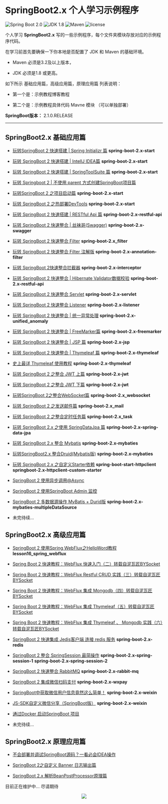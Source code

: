 SpringBoot2.x 个人学习示例程序
=========================

![Spring Boot 2.0](https://img.shields.io/badge/Spring%20Boot-2.0-brightgreen.svg)
![JDK 1.8](https://img.shields.io/badge/JDK-1.8-brightgreen.svg)
![Maven](https://img.shields.io/badge/Maven-3.5.0-yellowgreen.svg)
![license](https://img.shields.io/badge/license-apache%202.0-blue.svg)

个人学习 **SpringBoot2.x** 写的一些示例程序，每个文件夹模块存放对应的示例程序代码。

在学习前首先要确保一下你本地是否配置了 JDK 和 Maven 的基础环境。

- Maven 必须是3.2及以上版本，

- JDK 必须是1.8 或更高。

如下所示 基础应用篇，高级应用篇，原理应用篇 列表说明：

- 第一个是：示例教程博客教程

- 第二个是：示例教程具体代码 Mavne 模块 （可以单独部署）

**SpringBoot版本：** 2.1.0.RELEASE

---

## SpringBoot2.x 基础应用篇

- [玩转SpringBoot 2 快速搭建 | Spring Initializr 篇](https://mp.weixin.qq.com/s/spbtRZVYzDips437o9oYvA)  **spring-boot-2.x-start** 

- [玩转 SpringBoot 2 快速搭建 | IntellJ IDEA篇](https://mp.weixin.qq.com/s/Z5vebfI7dPP75-1bE_JVzA)  **spring-boot-2.x-start**  

- [玩转 SpringBoot 2 快速搭建 | SpringToolSuite 篇](https://mp.weixin.qq.com/s/OpBxjMgrOkOvccn718YStA)  **spring-boot-2.x-start** 

- [玩转 Springboot 2 | 不使用 parent 方式创建SpringBoot项目篇](https://zhuoqianmingyue.blog.csdn.net/article/details/88093042)

- [玩转SpringBoot 2 之项目启动篇](https://mp.weixin.qq.com/s/gVkdcWP8RpJaLkOQF23JzQ)  **spring-boot-2.x-start**  

- [玩转 SpringBoot 2 之热部署DevTools](https://mp.weixin.qq.com/s/hJeh_YDiqZjHVJoDBa2oYQ)  **spring-boot-2.x-start**  

- [玩转 SpringBoot 2 快速搭建 | RESTful Api 篇](https://mp.weixin.qq.com/s/d2aB7t0NyIDVlQb4VKZciQ)  **spring-boot-2.x-restful-api**  

- [玩转 SpringBoot 2 快速整合 | 丝袜哥(Swagger)](https://mp.weixin.qq.com/s/X6KaClQRZbFn5-UcgxbqGQ)  **spring-boot-2.x-swagger** 

- [玩转 SpringBoot 2 快速整合 Filter](https://mp.weixin.qq.com/s/WtZ63iDwXh2L5qxhGyWESg)  **spring-boot-2.x_filter** 

- [玩转 SpringBoot 2 快速整合 Filter 注解版](https://mp.weixin.qq.com/s/MiuKREMyboVzcBDAYr9XNg)  **spring-boot-2.x-annotation-filter** 

- [玩转 SpringBoot 2快速整合拦截器](https://mp.weixin.qq.com/s/IkNHvjRV7lMlShFYasC9yw)  **spring-boot-2.x-interceptor** 

- [玩转 SpringBoot 2 快速整合 | Hibernate Validator数据校验](https://mp.weixin.qq.com/s/MUzj_Yg7X6JqGsDHE2MaXQ)  **spring-boot-2.x-restful-api**

- [玩转 SpringBoot 2 快速整合 Servlet](https://mp.weixin.qq.com/s/3Pe4hiCbrmvBDG3kFcnX7A)  **spring-boot-2.x-servlet** 

- [玩转 SpringBoot 2 快速整合 Listener](https://mp.weixin.qq.com/s/8NSHNpyN1PfOWoZUFmTy6g)  **spring-boot-2.x-listener** 

- [玩转 SpringBoot 2 快速整合 | 统一异常处理](https://mp.weixin.qq.com/s/3cfb3djYRo15KlavkV7tpw)  **spring-boot-2.x-unified_anomaly**  

- [玩转 SpringBoot 2 快速整合 | FreeMarker篇](https://mp.weixin.qq.com/s/dAa_KZvVEV2wK40L7WdH4g)  **spring-boot-2.x-freemarker**   

- [玩转 SpringBoot 2 快速整合 | JSP 篇](https://mp.weixin.qq.com/s/EbysDIkDKZ9OzMN_b7_uNQ)  **spring-boot-2.x-jsp**  

-  [玩转 SpringBoot 2 快速整合 | Thymeleaf 篇](https://mp.weixin.qq.com/s/O53FKyrWTDPqFhHEvdDCoQ)  **spring-boot-2.x-thymeleaf**   

- [史上最详 Thymeleaf 使用教程](https://mp.weixin.qq.com/s/7FLO1ChRf18QU-w9ILzeAw)  **spring-boot-2.x-thymeleaf**   

- [玩转 SpringBoot 2 之整合 JWT 上篇](https://mp.weixin.qq.com/s/WlwkTtn3xD6izXkkk5MjCQ)  **spring-boot-2.x-jwt**   

- [玩转 SpringBoot 2 之整合 JWT 下篇](https://mp.weixin.qq.com/s/kUiZ1PcBCr1shoOg_-hmvA)  **spring-boot-2.x-jwt**  

- [玩转SpringBoot 2之整合WebSocket篇](https://mp.weixin.qq.com/s/ZzgUerD1KTkQ-MCpPy2hGA)  **spring-boot-2.x_websocket**    

- [玩转 SpringBoot 2 之发送邮件篇](https://mp.weixin.qq.com/s/BxExlZztSbnuPi0Tem-cPQ)  **spring-boot-2.x_mail**   

- [玩转 SpringBoot 2 之整合定时任务篇](https://mp.weixin.qq.com/s/KYxh1g8LMY0TVdof08BlmA)  **spring-boot-2.x_task**   

- [玩转 SpringBoot 2.x 之使用 SpringDataJpa 篇](https://mp.weixin.qq.com/s/MVSY8cryvXIpCV1NTqWuFw)  **spring-boot-2.x-spring-data-jpa**  

- [玩转 SpringBoot 2.x 整合 Mybatis](https://mp.weixin.qq.com/s/98Lcc5mSD4xIl3fm69mIpQ)  **spring-boot-2.x-mybaties**  

- [玩转SpringBoot2.x 整合Druid(Mybatis版)](https://mp.weixin.qq.com/s/2zSRQT2LWOCAI1zADFcHwQ)  **spring-boot-2.x-mybaties**  

- [玩转 SpringBoot 2.x 之自定义Starter依赖](https://mp.weixin.qq.com/s/C6nP__BZ6NZkGpEW3h4F1w) **spring-boot-start-httpclient** **springboot-2.x-httpclient-custom-starter** 

- [SpringBoot 2 使用异步调用@Async](https://zhuoqianmingyue.blog.csdn.net/article/details/87989647)

- [SpringBoot 2 使用SpringBoot Admin 监控](https://zhuoqianmingyue.blog.csdn.net/article/details/82785269) 

- [SpringBoot 2 多数据源操作 MyBatis + Durid版](https://mp.weixin.qq.com/s/KbeMwk65nWt-qYmlZ7vR_g) **spring-boot-2.x-mybaties-multipleDataSource** 



- 未完待续...
## SpringBoot2.x 高级应用篇
- [SpringBoot 2 使用Spring WebFlux之HelloWord教程](https://github.com/zhuoqianmingyue/springbootexamples/wiki/SpringBoot2.0%E4%BD%BF%E7%94%A8Spring-WebFlux%E4%B9%8BHelloWord%E6%95%99%E7%A8%8B)  **lesson16_spring_webflux**  
- [Spring Boot 2 快速教程：WebFlux 快速入门（二）转载自泥瓦匠BYSocket](https://github.com/zhuoqianmingyue/springbootexamples/blob/master/doc/webflux/Spring%20Boot%202%20%E5%BF%AB%E9%80%9F%E6%95%99%E7%A8%8B%EF%BC%9AWebFlux%20%E5%BF%AB%E9%80%9F%E5%85%A5%E9%97%A8%EF%BC%88%E4%BA%8C%EF%BC%89.md)
- [Spring Boot 2 快速教程：WebFlux Restful CRUD 实践（三）转载自泥瓦匠BYSocket ](https://github.com/zhuoqianmingyue/springbootexamples/blob/master/doc/webflux/Spring%20Boot%202%20%E5%BF%AB%E9%80%9F%E6%95%99%E7%A8%8B%EF%BC%9AWebFlux%20Restful%20CRUD%20%E5%AE%9E%E8%B7%B5%EF%BC%88%E4%B8%89%EF%BC%89.md)
- [Spring Boot 2 快速教程：WebFlux 集成 Mongodb（四）转载自泥瓦匠BYSocket ](https://github.com/zhuoqianmingyue/springbootexamples/blob/master/doc/webflux/Spring%20Boot%202%20%E5%BF%AB%E9%80%9F%E6%95%99%E7%A8%8B%EF%BC%9AWebFlux%20%E9%9B%86%E6%88%90%20Mongodb%EF%BC%88%E5%9B%9B%EF%BC%89.md)
- [Spring Boot 2 快速教程：WebFlux 集成 Thymeleaf（五）转载自泥瓦匠BYSocket ](https://github.com/zhuoqianmingyue/springbootexamples/blob/master/doc/webflux/Spring%20Boot%202%20%E5%BF%AB%E9%80%9F%E6%95%99%E7%A8%8B%EF%BC%9AWebFlux%20%E9%9B%86%E6%88%90%20Thymeleaf%EF%BC%88%E4%BA%94%EF%BC%89.md)
- [Spring Boot 2 快速教程：WebFlux 集成 Thymeleaf 、 Mongodb 实践（六）转载自泥瓦匠BYSocket ](https://github.com/zhuoqianmingyue/springbootexamples/blob/master/doc/webflux/Spring%20Boot%202%20%E5%BF%AB%E9%80%9F%E6%95%99%E7%A8%8B%EF%BC%9AWebFlux%20%E9%9B%86%E6%88%90%20Thymeleaf%20%E3%80%81%20Mongodb%20%E5%AE%9E%E8%B7%B5%EF%BC%88%E5%85%AD%EF%BC%89.md)
- [SpringBoot 2 快速集成 Jedis客户端 连接 redis 服务](https://zhuoqianmingyue.blog.csdn.net/article/details/93303627)  **spring-boot-2.x-redis** 
- [SpringBoot 2 整合 SpringSession 最简操作](https://blog.csdn.net/ljk126wy/article/details/93971421)  **spring-boot-2.x-spring-session-1** **spring-boot-2.x-spring-session-2**   
- [SpringBoot 2 快速整合 RabbitMQ](https://blog.csdn.net/ljk126wy/article/details/97543094)  **spring-boot-2.x-rabbit-mq**  

- [SpringBoot 2 集成微信扫码支付](https://zhuoqianmingyue.blog.csdn.net/article/details/99554766)  **spring-boot-2.x-wxpay** 

- [SpringBoot中获取微信用户信息竟然这么简单！](https://mp.weixin.qq.com/s/MFw9dWLAbEwO-giBu9rPVA)  **spring-boot-2.x-weixin** 

- [JS-SDK自定义微信分享（SpringBoot版）](https://zhuoqianmingyue.blog.csdn.net/article/details/100714362)  **spring-boot-2.x-weixin** 

- [通过Docker 启动SpringBoot 项目](https://blog.csdn.net/ljk126wy/article/details/104275624)  



- 未完待续...
## SpringBoot2.x 原理应用篇
- [不会部署并调试SpringBoot源码？一看必会IDEA操作](https://mp.weixin.qq.com/s/XY3p1kMrZ0UqdSqjXN4ytA)

- [SpringBoot 2之自定义 Banner 日志输出篇](https://zhuoqianmingyue.blog.csdn.net/article/details/83109152)

- [SpringBoot 2.x 解析BeanPostProcessor原理篇](https://blog.csdn.net/ljk126wy/article/details/83305455)

目前正在维护中... 尽请期待


<div align=center><img src="https://img-blog.csdnimg.cn/20191005233835434.png"  /></div>
